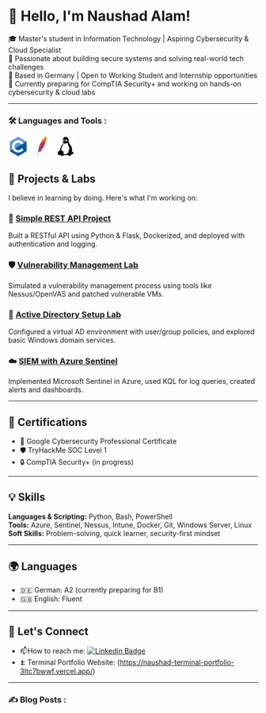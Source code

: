 <!--- <div id="header" align="center">
  <img src="https://media.giphy.com/media/RbDKaczqWovIugyJmW/giphy.gif" width="100"/>
</div>

<div id="badges" align="center">
  <a href="your-linkedin-URL">
    <img src="https://img.shields.io/badge/LinkedIn-blue?style=for-the-badge&logo=linkedin&logoColor=white" alt="LinkedIn Badge"/>
  </a>
  <a href="your-twitter-URL">
    <img src="https://img.shields.io/badge/Twitter-blue?style=for-the-badge&logo=twitter&logoColor=white" alt="Twitter Badge"/>
  </a>
</div> --->
# 👋 Hello, I'm Naushad Alam!

🎓 Master's student in Information Technology | Aspiring Cybersecurity & Cloud Specialist  
🔐 Passionate about building secure systems and solving real-world tech challenges  
📍 Based in Germany | Open to Working Student and Internship opportunities  
🚀 Currently preparing for CompTIA Security+ and working on hands-on cybersecurity & cloud labs  

---

### :hammer_and_wrench: Languages and Tools :

<div>
  <img src="https://github.com/devicons/devicon/blob/master/icons/c/c-original.svg" title="C" alt="C" width="40" height="40"/>&nbsp;
  <img src="https://github.com/devicons/devicon/blob/master/icons/apache/apache-original.svg" title="Apache" alt="Apache" width="40" height="40"/>&nbsp;
    <img src="https://github.com/devicons/devicon/blob/master/icons/linux/linux-plain.svg" title="Linux" alt="Linux" width="40" height="40"/>&nbsp;

</div>



## 🧠 Projects & Labs

I believe in learning by doing. Here's what I'm working on:

### 🔧 [Simple REST API Project](#)
Built a RESTful API using Python & Flask, Dockerized, and deployed with authentication and logging.

### 🛡️ [Vulnerability Management Lab](#)
Simulated a vulnerability management process using tools like Nessus/OpenVAS and patched vulnerable VMs.

### 🏢 [Active Directory Setup Lab](#)
Configured a virtual AD environment with user/group policies, and explored basic Windows domain services.

### ☁️ [SIEM with Azure Sentinel](#)
Implemented Microsoft Sentinel in Azure, used KQL for log queries, created alerts and dashboards.

---

## 📜 Certifications

- 🧾 Google Cybersecurity Professional Certificate  
- 🛡️ TryHackMe SOC Level 1  
- 🔒 CompTIA Security+ (in progress)  

---
<!---
Summer-source42/Summer-source42 is a ✨ special ✨ repository because its `README.md` (this file) appears on your GitHub profile.
You can click the Preview link to take a look at your changes.
--->
## 💡 Skills

**Languages & Scripting:** Python, Bash, PowerShell  
**Tools:** Azure, Sentinel, Nessus, Intune, Docker, Git, Windows Server, Linux  
**Soft Skills:** Problem-solving, quick learner, security-first mindset

---
## 🌍 Languages

- 🇩🇪 German: A2 (currently preparing for B1)  
- 🇬🇧 English: Fluent

---
## 🤝 Let's Connect

<!-- 📫 Email: [your.email@example.com]
💼 LinkedIn: [linkedin.com/in/yourprofile](#)  
🌐 Portfolio/GitHub Projects: [github.com/yourusername](#) -->
- :mailbox:How to reach me: [![Linkedin Badge](https://img.shields.io/badge/-kakbar-blue?style=flat&logo=Linkedin&logoColor=white)](https://www.linkedin.com/in/naushad-alam-552b9b184)
- ⏫: Terminal Portfolio Website: (https://naushad-terminal-portfolio-3ltc7bwwf.vercel.app/)
---
### :writing_hand: Blog Posts :
